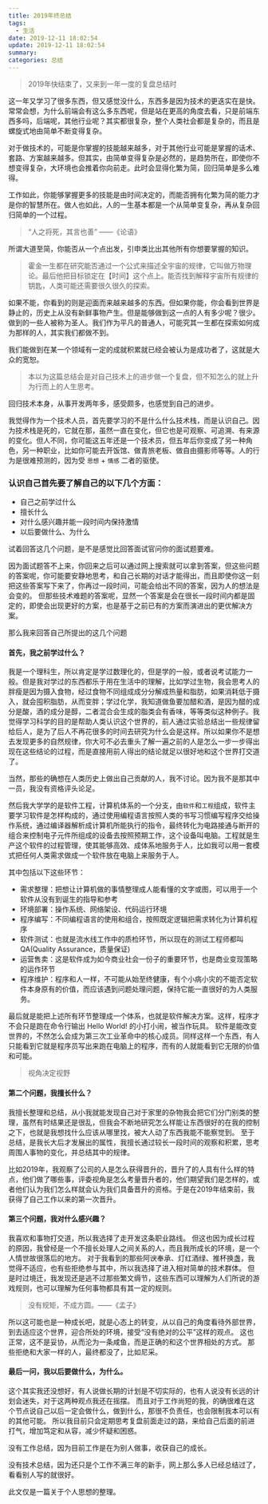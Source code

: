 ```yaml
---
title: 2019年终总结
tags:
  - 生活
date: 2019-12-11 18:02:54
update: 2019-12-11 18:02:54
summary:
categories: 总结
---
```


> 2019年快结束了，又来到一年一度的复盘总结时

<!--more-->

这一年又学习了很多东西，但又感觉没什么，东西多是因为技术的更迭实在是快。常常会想，为什么前端会有这么多东西呢，但是站在更高的角度去看，只是前端东西多吗，后端呢，其他行业呢？其实都很复杂，整个人类社会都是复杂的，而且是螺旋式地由简单不断变得复杂。

对于做技术的，可能是你掌握的技能越来越多，对于其他行业可能是掌握的话术、套路、方案越来越多。但其实，由简单变得复杂是必然的，是趋势所在，即使你不想变得复杂，大环境也会推着你向前走。此时会显得化繁为简，回归简单是多么难得。

工作如此，你能够掌握更多的技能是由时间决定的，而能否拥有化繁为简的能力才是你的智慧所在。做人也如此，人的一生基本都是一个从简单变复杂，再从复杂回归简单的一个过程。

> “人之将死，其言也善” ——《论语》

所谓大道至简，你能否从一个点出发，引申类比出其他所有你想要掌握的知识。

> 霍金一生都在研究能否通过一个公式来描述全宇宙的规律，它叫做万物理论。最后他把目标锁定在【时间】这个点上。能否找到解释宇宙所有规律的钥匙，人类可能还需要很久很久的探索。

如果不能，你看到的则是迎面而来越来越多的东西。但如果你能，你会看到世界是静止的，历史上从没有新鲜事物产生。但是能够做到这一点的人有多少呢？很少。做到的一些人被称为圣人。我们作为平凡的普通人，可能究其一生都在探索如何成为那样的人，其实我们都做不到。

我们能做到在某一个领域有一定的成就积累就已经会被认为是成功者了，这就是大众的宽恕。

> 本以为这篇总结会是对自己技术上的进步做一个复盘，但不知怎么的就上升为行而上的人生思考。

回归技术本身，从事开发两年多，感受颇多，也感觉到自己的进步。

我觉得作为一个技术人员，首先要学习的不是什么什么技术栈，而是认识自己。因为技术栈是死的，它就在那，虽然一直在变化，但它也是可观察、可追溯、有来源的变化。但人不同，你可能这五年还是一个技术员，但五年后你变成了另一种角色，另一种职业，比如你可能去开饭馆、做青旅老板、做自由摄影师等等。人的行为是很难预测的，因为受 `思想` + `情感` 二者的驱使。

### 认识自己首先要了解自己的以下几个方面：

- 自己之前学过什么
- 擅长什么
- 对什么感兴趣并能一段时间内保持激情
- 以后要做什么、为什么

试着回答这几个问题，是不是感觉比回答面试官问你的面试题要难。

因为面试题答不上来，你回来之后可以通过网上搜索就可以拿到答案，但这些问题的答案呢，你可能要安静地思考，和自己长期的对话才能得出，而且即使你这一刻把这些答案写下来了，你再过一段时间，可能会给出不同的答案，因为人的想法是会变的。
但那些技术难题的答案呢，显然一个答案是会在很长一段时间内都是固定的，即使会出现更好的方案，也是基于之前已有的方案而演进出的更优解决方案。

那么我来回答自己所提出的这几个问题

#### 首先，我之前学过什么？

我是一个理科生，所以肯定是学过数理化的，但是学的一般，或者说考试能力一般。但是我对学过的东西都乐于用在生活中的理解，比如学过生物，我会思考人的胖瘦是因为摄入食物，经过食物不同组成成分分解成热量和脂肪，如果消耗低于摄入，就会囤积脂肪，从而变胖；学过化学，我知道做鱼要加醋和酒，是因为醋的成分是酸，酒的成分是醇，二者混合会生成的脂类会有香味，等等类似这种例子。我觉得学习科学的目的是帮助人类认识这个世界的，前人通过实验总结出一些规律留给后人，是为了后人不再花很多的时间去研究为什么会是这样。所以如果你不是想去发现更多的自然规律，你大可不必去重头了解一遍之前的人是怎么一步一步得出现在这些结论的过程，而是直接用前人得出的结论就足以很好地和这个世界打交道了。

当然，那些的确想在人类历史上做出自己贡献的人，我不讨论。因为我不是那其中一员，我没有资格评头论足。

然后我大学学的是软件工程，计算机体系的一个分支，由`软件`和`工程`组成，软件主要学习软件是怎样构成的，通过使用编程语言按照人类的书写习惯编写程序交给操作系统，通过编译器解析成计算机所能执行的指令，最终转化为电路接通与断开的组合来控制电子元件所组成的设备去按照预期工作，这个设备叫电脑。工程就是生产这个软件的过程管理，使其能够高效、成体系地服务于人，比如我可以用一套模式把任何人类需求做成一个软件放在电脑上来服务于人。

其中包括以下这些环节：

- 需求整理：把想让计算机做的事情整理成人能看懂的文字或图，可以用于一个软件从没有到诞生的指导和参考
- 环境部署：操作系统、网络架设、代码运行环境
- 程序编写：不同编程语言的使用和组合，按照既定逻辑把需求转化为计算机程序
- 软件测试：也就是流水线工作中的质检环节，所以现在的测试工程师都叫 QA(Quality Assurance，质量保证)
- 运营售卖：这是软件成为如今商业社会一份子的重要环节，也是商业变现策略的运作环节
- 程序维护：程序和人一样，不可能从始至终健康，有个小病小灾的不能否定软件本身原有的价值，而应该遇到问题处理问题，保持它能一直很好的为人类服务。

最后就是能把上述所有环节整理成一个体系，也就是软件解决方案。这样，程序才不会只是跑在命令行输出 Hello World! 的小打小闹，被当作玩具。
软件是能改变世界的，不然怎么会成为第三次工业革命中的核心成员。同样这样一个东西，有人只能看到它就是程序员写出来跑在电脑上的程序，而有的人就能看到它无限的价值和可能。

> 视角决定视野

#### 第二个问题，我擅长什么？

我擅长整理和总结，从小我就能发现自己对于家里的杂物我会把它们分门别类的整理，虽然有时结果还是很乱，但我会不断地研究怎么样能让东西很好的在我的控制之下，也就是我想找什么应该从哪里找，被大人动了东西我能不能察觉到。
至于总结，是我长大后才发展出的属性，我擅长通过较长一段时间的观察和积累，思考周围人事物的变化，并总结其中的规律。

比如2019年，我观察了公司的人是怎么获得晋升的，晋升了的人具有什么样的特点，他们做了哪些事，评委视角是怎么考量晋升者的，他们期望我们是怎样的，或者他们认为我们怎么样就会认为我们具备晋升的资格。于是在2019年结束前，我获得了自己工作以来的第一次晋升。

#### 第三个问题，我对什么感兴趣？

我喜欢和事物打交道，所以我选择了走开发这条职业路线。
但这也因为成长过程的原因，我曾经是一个不擅长处理人之间关系的人，而且我所成长的环境，是一个人情世故很落后的地方。
对于我看到的那些阿谀奉承、灯红酒绿、推杯换盏，我觉得不适应，也有些拒绝参与其中，所以我选择了进入相对简单的技术群体。
但是时过境迁，我发现还是逃不过那些繁文缛节，这些东西可以理解为人们所说的游戏规则，也可以理解为任何事物都具有其一定的规则。

> 没有规矩，不成方圆。——《孟子》

所以这可能也是一种成长吧，就是心态上的转变，从以自己的角度看待外部世界，到去适应这个世界，迎合所处的环境，接受“没有绝对的公平”这样的观点。
这也正常，这不是妥协，从而沦为一条咸鱼，而是正确的和这个世界相处的方式。
那些拒绝和大家一样的人，最终都没了，比如尼采。

#### 最后一问，我以后要做什么，为什么。

这个其实我还没想好，有人说做长期的计划是不切实际的，也有人说没有长远的计划会迷失，对于这两种观点我还在摇摆。
而且对于工作尚短的我，的确很难在这个节点说自己以后一定会做什么，做到什么，那很不负责任，也会限制我本可以有的其他可能。
所以我目前只会定期思考复盘前面走过的路，来给自己后面的前进打气，增加笃定和从容，减少怀疑和困惑。

没有工作总结，因为目前工作是在为别人做事，收获自己的成长。

没有技术总结，因为还只是个工作不满三年的新手，网上那么多人已经总结过了，看看别人写的就很好。

此文仅是一篇关于个人思想的整理。